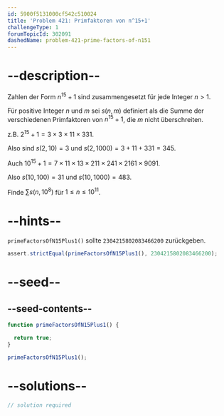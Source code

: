 ```yaml
---
id: 5900f5131000cf542c510024
title: 'Problem 421: Primfaktoren von n^15+1'
challengeType: 1
forumTopicId: 302091
dashedName: problem-421-prime-factors-of-n151
---
```


# --description--

Zahlen der Form $n^{15} + 1$ sind zusammengesetzt für jede Integer $n > 1$.

Für positive Integer $n$ und $m$ sei $s(n, m)$ definiert als die Summe der verschiedenen Primfaktoren von $n^{15} + 1$, die $m$ nicht überschreiten.

z.B. $2^{15} + 1 = 3 × 3 × 11 × 331$.

Also sind $s(2, 10) = 3$ und $s(2, 1000) = 3 + 11 + 331 = 345$.

Auch ${10}^{15} + 1 = 7 × 11 × 13 × 211 × 241 × 2161 × 9091$.

Also $s(10, 100) = 31$ und $s(10, 1000) = 483$.

Finde $\sum s(n, {10}^8)$ für $1 ≤ n ≤ {10}^{11}$.

# --hints--

`primeFactorsOfN15Plus1()` sollte `2304215802083466200` zurückgeben.

```js
assert.strictEqual(primeFactorsOfN15Plus1(), 2304215802083466200);
```

# --seed--

## --seed-contents--

```js
function primeFactorsOfN15Plus1() {

  return true;
}

primeFactorsOfN15Plus1();
```

# --solutions--

```js
// solution required
```
